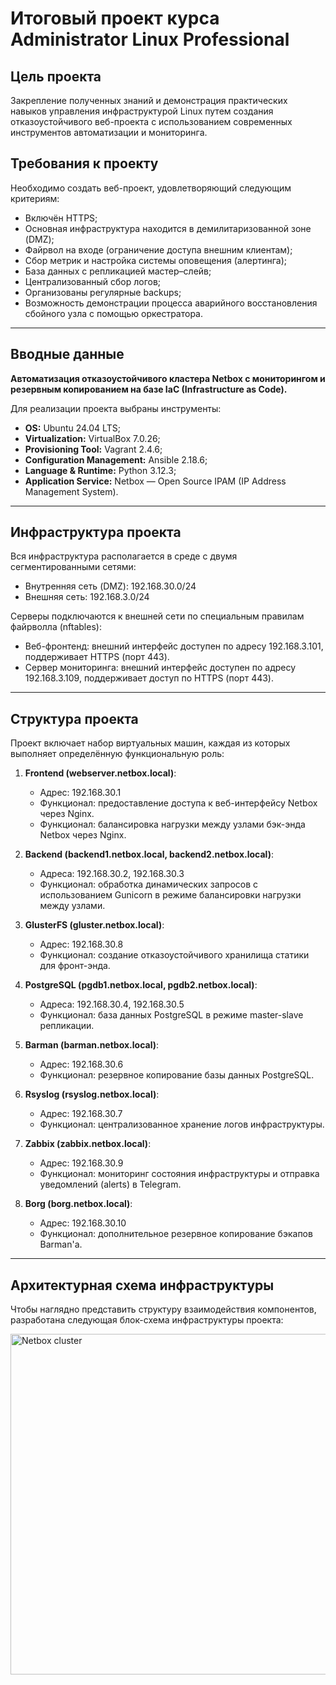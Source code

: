 # Итоговый проект курса Administrator Linux Professional

## Цель проекта
Закрепление полученных знаний и демонстрация практических навыков управления инфраструктурой Linux путем создания отказоустойчивого веб-проекта с использованием современных инструментов автоматизации и мониторинга.

## Требования к проекту

Необходимо создать веб-проект, удовлетворяющий следующим критериям:

- Включён HTTPS;
- Основная инфраструктура находится в демилитаризованной зоне (DMZ);
- Файрвол на входе (ограничение доступа внешним клиентам);
- Сбор метрик и настройка системы оповещения (алертинга);
- База данных с репликацией мастер–слейв;
- Централизованный сбор логов;
- Организованы регулярные backups;
- Возможность демонстрации процесса аварийного восстановления сбойного узла с помощью оркестратора.

---

## Вводные данные

**Автоматизация отказоустойчивого кластера Netbox с мониторингом и резервным копированием на базе IaC (Infrastructure as Code).**

Для реализации проекта выбраны инструменты:

- **OS:** Ubuntu 24.04 LTS;
- **Virtualization:** VirtualBox 7.0.26;
- **Provisioning Tool:** Vagrant 2.4.6;
- **Configuration Management:** Ansible 2.18.6;
- **Language & Runtime:** Python 3.12.3;
- **Application Service:** Netbox — Open Source IPAM (IP Address Management System).

---

## Инфраструктура проекта

Вся инфраструктура располагается в среде с двумя сегментированными сетями:

- Внутренняя сеть (DMZ): 192.168.30.0/24
- Внешняя сеть: 192.168.3.0/24

Серверы подключаются к внешней сети по специальным правилам файрволла (nftables):

- Веб-фронтенд: внешний интерфейс доступен по адресу 192.168.3.101, поддерживает HTTPS (порт 443).
- Сервер мониторинга: внешний интерфейс доступен по адресу 192.168.3.109, поддерживает доступ по HTTPS (порт 443).

---

## Структура проекта

Проект включает набор виртуальных машин, каждая из которых выполняет определённую функциональную роль:

1. **Frontend (webserver.netbox.local)**:
   - Адрес: 192.168.30.1
   - Функционал: предоставление доступа к веб-интерфейсу Netbox через Nginx.
   - Функционал: балансировка нагрузки между узлами бэк-энда Netbox через Nginx.
   
2. **Backend (backend1.netbox.local, backend2.netbox.local)**:
   - Адреса: 192.168.30.2, 192.168.30.3
   - Функционал: обработка динамических запросов с использованием Gunicorn в режиме балансировки нагрузки между узлами.
   
3. **GlusterFS (gluster.netbox.local)**:
   - Адрес: 192.168.30.8
   - Функционал: создание отказоустойчивого хранилища статики для фронт-энда.
   
4. **PostgreSQL (pgdb1.netbox.local, pgdb2.netbox.local)**:
   - Адреса: 192.168.30.4, 192.168.30.5
   - Функционал: база данных PostgreSQL в режиме master-slave репликации.
   
5. **Barman (barman.netbox.local)**:
   - Адрес: 192.168.30.6
   - Функционал: резервное копирование базы данных PostgreSQL.
   
6. **Rsyslog (rsyslog.netbox.local)**:
   - Адрес: 192.168.30.7
   - Функционал: централизованное хранение логов инфраструктуры.
   
7. **Zabbix (zabbix.netbox.local)**:
   - Адрес: 192.168.30.9
   - Функционал: мониторинг состояния инфраструктуры и отправка уведомлений (alerts) в Telegram.
   
8. **Borg (borg.netbox.local)**:
   - Адрес: 192.168.30.10
   - Функционал: дополнительное резервное копирование бэкапов Barman'а.

---

## Архитектурная схема инфраструктуры

Чтобы наглядно представить структуру взаимодействия компонентов, разработана следующая блок-схема инфраструктуры проекта:

 
<img width="671" height="545" alt="Netbox cluster" src="https://github.com/user-attachments/assets/f7126239-f294-4d09-9ffa-3f903475114d" />


